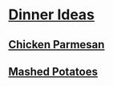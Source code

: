 # [Dinner Ideas](http://benjaminklassen.com)

## [Chicken Parmesan](chickenparmesan.md)

## [Mashed Potatoes](mashedpotatoes.md)
